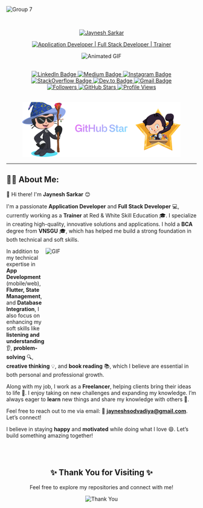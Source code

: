 <!-- Banner -->
![Group 7](https://github.com/user-attachments/assets/d6d95582-169e-46c0-b3c8-cf647e65a5c2) 

<br>

<!-- Jaynesh Sarkar -->
<p align="center">
  <a href="https://github.com/SJaynesh/">
    <img src="https://readme-typing-svg.demolab.com?font=Matemasie&size=35&duration=1&pause=1000&width=300&lines=Jaynesh+Sarkar" alt="Jaynesh Sarkar" />
  </a>
</p>

<p align="center">
  <a href="https://github.com/SJaynesh/readme-typing-svg">
    <img src="https://readme-typing-svg.demolab.com?font=Bodoni+Moda+SC&size=24&duration=3000&pause=1500&color=4CAF50&center=true&vCenter=true&width=850&lines=🚀+Application+Developer+|+Full+Stack+Developer+|+Trainer;💻+Crafting+Innovative+Solutions+with+Flutter+and+Web;📚+Empowering+Others+Through+Training+and+Code" alt="Application Developer | Full Stack Developer | Trainer" />
  </a>
</p>

<p align="center">
  <img src="https://media.giphy.com/media/M9gbBd9nbDrOTu1Mqx/giphy.gif" width="100" alt="Animated GIF" />
</p>

<br />

<!-- Social icons section -->
<div id="social" align="center">
  <a href="https://www.linkedin.com/in/jaynesh-sodvadiya/">
    <img src="https://img.shields.io/badge/LinkedIn-blue?style=for-the-badge&logo=linkedin&logoColor=white" alt="LinkedIn Badge"/>
  </a>
  <a href="https://medium.com/@SJaynesh">
    <img src="https://img.shields.io/badge/Medium-12100E?style=for-the-badge&logo=medium&logoColor=white" alt="Medium Badge"/>
  </a>
  <a href="https://www.instagram.com/sjaynesh60/">
    <img src="https://img.shields.io/badge/Instagram-E4405F?style=for-the-badge&logo=instagram&logoColor=white" alt="Instagram Badge"/>
  </a>
  <a href="https://stackoverflow.com/users/22492450/jaynesh-sodvadiya">
    <img src="https://img.shields.io/badge/Stackoverflow-1DA1F2?style=for-the-badge&logo=stackoverflow&logoColor=white" alt="StackOverflow Badge"/>
  </a>
  <a href="https://dev.to/sjaynesh">
    <img src="https://img.shields.io/badge/dev.to-0A0A0A?style=for-the-badge&logo=devdotto&logoColor=white" alt="Dev.to Badge">
  </a>
  <a href="mailto:rw5.jaynesh.pc@gmail.com">
    <img src="https://img.shields.io/badge/Gmail-D14836?style=for-the-badge&logo=gmail&logoColor=white" alt="Gmail Badge">
  </a>
</div>

<div id="github" align="center">
  <a href="https://github.com/SJaynesh?tab=followers">
    <img alt="Followers" title="Follow me on Github" src="https://img.shields.io/github/followers/SJaynesh"/>
  </a>
  <a href="https://github.com/SJaynesh?tab=stars">
    <img alt="GitHub Stars" src="https://img.shields.io/github/stars/SJaynesh">
  </a>
  <a href="https://komarev.com/ghpvc/?username=SJaynesh">
    <img alt="Profile Views" title="GitHub profile views" src="https://komarev.com/ghpvc/?username=SJaynesh"/>
  </a>
</div>

<br /> 

<!-- GitHub Star link -->
<p align="center">
  <a href="https://stars.github.com/profiles/SJaynesh/">
    <img src="https://github.com/osandadeshan/osandadeshan/blob/master/github-stars-program.png?raw=true" alt="GitHub Star 2024"/>
  </a>
</p>

<hr>

## 👨‍💻 About Me:

👋 Hi there! I'm **Jaynesh Sarkar** 😊

I'm a passionate **Application Developer** and **Full Stack Developer** 💻, currently working as a **Trainer** at Red & White Skill Education 🎓. I specialize in creating high-quality, innovative solutions and applications. I hold a **BCA** degree from **VNSGU** 🎓, which has helped me build a strong foundation in both technical and soft skills.

<img align="right" alt="GIF" src="https://user-images.githubusercontent.com/69011963/137184767-79a13ec7-1bb3-4341-a6da-3a149c9c159a.gif" width="400" height="300" />

In addition to my technical expertise in **App Development** (mobile/web), **Flutter, State Management**, and **Database Integration**, I also focus on enhancing my soft skills like **listening and understanding** 👂, **problem-solving** 🔍, **creative thinking** 💡, and **book reading** 📚, which I believe are essential in both personal and professional growth.

Along with my job, I work as a **Freelancer**, helping clients bring their ideas to life 💼. I enjoy taking on new challenges and expanding my knowledge. I’m always eager to **learn** new things and share my knowledge with others 🌱.

Feel free to reach out to me via email: 📧 **jayneshsodvadiya@gmail.com**. Let’s connect!

I believe in staying **happy** and **motivated** while doing what I love 😄. Let’s build something amazing together!

<br><br>

<!-- Footer Section -->
<h2 align="center">✨ Thank You for Visiting ✨</h2>
<p align="center">Feel free to explore my repositories and connect with me!</p>
<p align="center">
  <img src="https://media.giphy.com/media/jpVnC65DmYeyRL4LHS/giphy.gif" width="100" alt="Thank You" />
</p>
